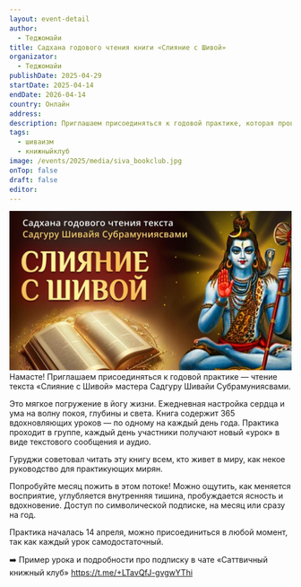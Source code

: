 ```yaml
---
layout: event-detail
author:
  - Теджомайи
title: Садхана годового чтения книги «Слияние с Шивой»
organizator:
  - Теджомайи
publishDate: 2025-04-29
startDate: 2025-04-14
endDate: 2026-04-14
country: Онлайн
address: 
description: Приглашаем присоединяться к годовой практике, которая проводится в группе. Каждый день участники получают новый «урок» для чтения/прослушивания и осмысления.
tags:
  - шиваизм
  - книжныйклуб
image: /events/2025/media/siva_bookclub.jpg
onTop: false
draft: false
editor:
---
```

![слияние_с_шивой](/events/2025/media/siva_bookclub.jpg)
Намасте! Приглашаем присоединяться к годовой практике — чтение текста «Слияние с Шивой» мастера Садгуру Шивайи Субрамуниясвами.

Это мягкое погружение в йогу жизни. Ежедневная настройка сердца и ума на волну покоя, глубины и света. Книга содержит 365 вдохновляющих уроков — по одному на каждый день года. Практика проходит в группе, каждый день участники получают новый «урок» в виде текстового сообщения и аудио.

Гуруджи советовал читать эту книгу всем, кто живет в миру, как некое руководство для практикующих мирян.

Попробуйте месяц пожить в этом потоке! Можно ощутить, как меняется восприятие, углубляется внутренняя тишина, пробуждается ясность и вдохновение. Доступ по символической подписке, на месяц или сразу на год.

Практика началась 14 апреля, можно присоединиться в любой момент, так как каждый урок самодостаточный. 

➡️ Пример урока и подробности про подписку в чате «Саттвичный книжный клуб» https://t.me/+LTavQfJ-gvgwYThi